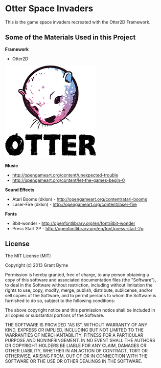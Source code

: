 Otter Space Invaders
====================

This is the game space invaders recreated with the Otter2D Framework.

Some of the Materials Used in this Project
------------------------------------------

**Framework**

- Otter2D

![Otter2d Logo](./Images/otterlogo.png)

**Music**

- http://opengameart.org/content/unexpected-trouble
- http://opengameart.org/content/let-the-games-begin-0
	
**Sound Effects**

- Atari Booms (dklon) - http://opengameart.org/content/atari-booms
- Laser-Fire (dklon) - http://opengameart.org/content/laser-fire
	
**Fonts**

- 8bit-wonder - http://openfontlibrary.org/en/font/8bit-wonder
- Press Start 2P - http://openfontlibrary.org/en/font/press-start-2p

License
-------

The MIT License (MIT)

Copyright (c) 2013 Grant Byrne

Permission is hereby granted, free of charge, to any person obtaining a copy of
this software and associated documentation files (the "Software"), to deal in
the Software without restriction, including without limitation the rights to
use, copy, modify, merge, publish, distribute, sublicense, and/or sell copies of
the Software, and to permit persons to whom the Software is furnished to do so,
subject to the following conditions:

The above copyright notice and this permission notice shall be included in all
copies or substantial portions of the Software.

THE SOFTWARE IS PROVIDED "AS IS", WITHOUT WARRANTY OF ANY KIND, EXPRESS OR
IMPLIED, INCLUDING BUT NOT LIMITED TO THE WARRANTIES OF MERCHANTABILITY, FITNESS
FOR A PARTICULAR PURPOSE AND NONINFRINGEMENT. IN NO EVENT SHALL THE AUTHORS OR
COPYRIGHT HOLDERS BE LIABLE FOR ANY CLAIM, DAMAGES OR OTHER LIABILITY, WHETHER
IN AN ACTION OF CONTRACT, TORT OR OTHERWISE, ARISING FROM, OUT OF OR IN
CONNECTION WITH THE SOFTWARE OR THE USE OR OTHER DEALINGS IN THE SOFTWARE.
